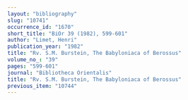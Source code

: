```yaml
---
layout: "bibliography"
slug: "10741"
occurrence_id: "1670"
short_title: "BiOr 39 (1982), 599-601"
author: "Limet, Henri"
publication_year: "1982"
title: "Rv. S.M. Burstein, The Babyloniaca of Berossus"
volume_no_: "39"
pages: "599-601"
journal: "Bibliotheca Orientalis"
title: "Rv. S.M. Burstein, The Babyloniaca of Berossus"
previous_item: "10744"
---
```

